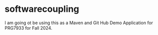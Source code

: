 # softwarecoupling
I am going ot be using this as a Maven and Git Hub Demo Application  for PRG7933 for Fall 2024. 
